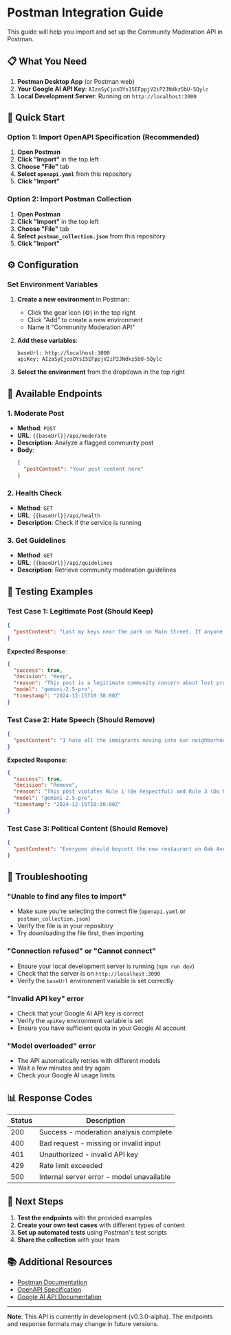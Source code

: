 # Postman Integration Guide

This guide will help you import and set up the Community Moderation API in Postman.

## 📋 What You Need

1. **Postman Desktop App** (or Postman web)
2. **Your Google AI API Key**: `AIzaSyCjosDYs15EFppjV2iP2JNdkz5bU-5Qylc`
3. **Local Development Server**: Running on `http://localhost:3000`

## 🚀 Quick Start

### Option 1: Import OpenAPI Specification (Recommended)

1. **Open Postman**
2. **Click "Import"** in the top left
3. **Choose "File"** tab
4. **Select `openapi.yaml`** from this repository
5. **Click "Import"**

### Option 2: Import Postman Collection

1. **Open Postman**
2. **Click "Import"** in the top left
3. **Choose "File"** tab
4. **Select `postman_collection.json`** from this repository
5. **Click "Import"**

## ⚙️ Configuration

### Set Environment Variables

1. **Create a new environment** in Postman:
   - Click the gear icon (⚙️) in the top right
   - Click "Add" to create a new environment
   - Name it "Community Moderation API"

2. **Add these variables**:
   ```
   baseUrl: http://localhost:3000
   apiKey: AIzaSyCjosDYs15EFppjV2iP2JNdkz5bU-5Qylc
   ```

3. **Select the environment** from the dropdown in the top right

## 📡 Available Endpoints

### 1. Moderate Post
- **Method**: `POST`
- **URL**: `{{baseUrl}}/api/moderate`
- **Description**: Analyze a flagged community post
- **Body**:
  ```json
  {
    "postContent": "Your post content here"
  }
  ```

### 2. Health Check
- **Method**: `GET`
- **URL**: `{{baseUrl}}/api/health`
- **Description**: Check if the service is running

### 3. Get Guidelines
- **Method**: `GET`
- **URL**: `{{baseUrl}}/api/guidelines`
- **Description**: Retrieve community moderation guidelines

## 🧪 Testing Examples

### Test Case 1: Legitimate Post (Should Keep)
```json
{
  "postContent": "Lost my keys near the park on Main Street. If anyone finds them, please let me know. Thanks neighbors!"
}
```

**Expected Response**:
```json
{
  "success": true,
  "decision": "Keep",
  "reason": "This post is a legitimate community concern about lost property...",
  "model": "gemini-2.5-pro",
  "timestamp": "2024-12-15T10:30:00Z"
}
```

### Test Case 2: Hate Speech (Should Remove)
```json
{
  "postContent": "I hate all the immigrants moving into our neighborhood. They're ruining everything and should go back where they came from!"
}
```

**Expected Response**:
```json
{
  "success": true,
  "decision": "Remove",
  "reason": "This post violates Rule 1 (Be Respectful) and Rule 3 (Do Not Discriminate)...",
  "model": "gemini-2.5-pro",
  "timestamp": "2024-12-15T10:30:00Z"
}
```

### Test Case 3: Political Content (Should Remove)
```json
{
  "postContent": "Everyone should boycott the new restaurant on Oak Ave because the owner is a Democrat and supports liberal policies."
}
```

## 🔧 Troubleshooting

### "Unable to find any files to import"
- Make sure you're selecting the correct file (`openapi.yaml` or `postman_collection.json`)
- Verify the file is in your repository
- Try downloading the file first, then importing

### "Connection refused" or "Cannot connect"
- Ensure your local development server is running (`npm run dev`)
- Check that the server is on `http://localhost:3000`
- Verify the `baseUrl` environment variable is set correctly

### "Invalid API key" error
- Check that your Google AI API key is correct
- Verify the `apiKey` environment variable is set
- Ensure you have sufficient quota in your Google AI account

### "Model overloaded" error
- The API automatically retries with different models
- Wait a few minutes and try again
- Check your Google AI usage limits

## 📊 Response Codes

| Status | Description |
|--------|-------------|
| 200 | Success - moderation analysis complete |
| 400 | Bad request - missing or invalid input |
| 401 | Unauthorized - invalid API key |
| 429 | Rate limit exceeded |
| 500 | Internal server error - model unavailable |

## 🎯 Next Steps

1. **Test the endpoints** with the provided examples
2. **Create your own test cases** with different types of content
3. **Set up automated tests** using Postman's test scripts
4. **Share the collection** with your team

## 📚 Additional Resources

- [Postman Documentation](https://learning.postman.com/)
- [OpenAPI Specification](https://swagger.io/specification/)
- [Google AI API Documentation](https://ai.google.dev/docs)

---

**Note**: This API is currently in development (v0.3.0-alpha). The endpoints and response formats may change in future versions. 